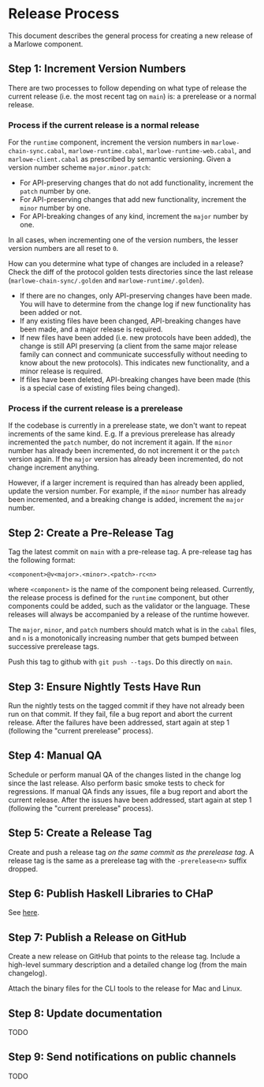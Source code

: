 # Release Process

This document describes the general process for creating a new release of a
Marlowe component.

## Step 1: Increment Version Numbers

There are two processes to follow depending on what type of release the current
release (i.e. the most recent tag on `main`) is: a prerelease or a normal release.

### Process if the current release is a normal release

For the `runtime` component, increment the version numbers in
`marlowe-chain-sync.cabal`, `marlowe-runtime.cabal`, `marlowe-runtime-web.cabal`,
and `marlowe-client.cabal` as prescribed by semantic
versioning. Given a version number scheme `major.minor.patch`:

- For API-preserving changes that do not add functionality, increment the `patch` number by one.
- For API-preserving changes that add new functionality, increment the `minor` number by one.
- For API-breaking changes of any kind, increment the `major` number by one.

In all cases, when incrementing one of the version numbers, the lesser version
numbers are all reset to `0`.

How can you determine what type of changes are included in a release? Check the
diff of the protocol golden tests directories since the last release
(`marlowe-chain-sync/.golden` and `marlowe-runtime/.golden`).

- If there are no changes, only API-preserving changes have been made. You will
  have to determine from the change log if new functionality has been added or
  not.
- If any existing files have been changed, API-breaking changes have been made,
  and a major release is required.
- If new files have been added (i.e. new protocols have been added), the change
  is still API preserving (a client from the same major release family can
  connect and communicate successfully without needing to know about the new
  protocols). This indicates new functionality, and a minor release is
  required.
- If files have been deleted, API-breaking changes have been made (this is a
  special case of existing files being changed).

### Process if the current release is a prerelease

If the codebase is currently in a prerelease state, we don't want to repeat
increments of the same kind. E.g. If a previous prerelease has already
incremented the `patch` number, do not increment it again. If the `minor`
number has already been incremented, do not increment it or the `patch` version
again. If the `major` version has already been incremented, do not change
increment anything.

However, if a larger increment is required than has already been applied,
update the version number. For example, if the `minor` number has already been
incremented, and a breaking change is added, increment the `major` number.

## Step 2: Create a Pre-Release Tag

Tag the latest commit on `main` with a pre-release tag. A pre-release tag has
the following format:

```
<component>@v<major>.<minor>.<patch>-rc<n>
```

where `<component>` is the name of the component being released. Currently, the
release process is defined for the `runtime` component, but other components
could be added, such as the validator or the language. These releases will always
be accompanied by a release of the runtime however.

The `major`, `minor`, and `patch` numbers should match what is in the `cabal`
files, and `n` is a monotonically increasing number that gets bumped between
successive prerelease tags.

Push this tag to github with `git push --tags`. Do this directly on `main`.

## Step 3: Ensure Nightly Tests Have Run

Run the nightly tests on the tagged commit if they have not already been run on
that commit. If they fail, file a bug report and abort the current release.
After the failures have been addressed, start again at step 1 (following the
"current prerelease" process).

## Step 4: Manual QA

Schedule or perform manual QA of the changes listed in the change log since the
last release. Also perform basic smoke tests to check for regressions. If
manual QA finds any issues, file a bug report and abort the current release.
After the issues have been addressed, start again at step 1 (following the
"current prerelease" process).

## Step 5: Create a Release Tag

Create and push a release tag *on the same commit as the prerelease tag*.
A release tag is the same as a prerelease tag with the `-prerelease<n>` suffix
dropped.

## Step 6: Publish Haskell Libraries to CHaP

See [here](https://chap.intersectmbo.org/#how-to-add-a-new-package-version).

## Step 7: Publish a Release on GitHub

Create a new release on GitHub that points to the release tag. Include a
high-level summary description and a detailed change log (from the main
changelog).

Attach the binary files for the CLI tools to the release for Mac and Linux.

## Step 8: Update documentation

TODO

## Step 9: Send notifications on public channels

TODO
